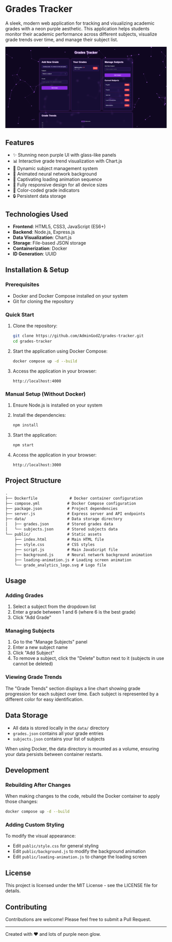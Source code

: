 # Grades Tracker

A sleek, modern web application for tracking and visualizing academic grades with a neon purple aesthetic. This application helps students monitor their academic performance across different subjects, visualize grade trends over time, and manage their subject list.

![Grades Tracker Screenshot](grades_screenshot.png)

## Features

- ✨ Stunning neon purple UI with glass-like panels
- 📊 Interactive grade trend visualization with Chart.js
- 🔄 Dynamic subject management system
- 🎨 Animated neural network background
- 💫 Captivating loading animation sequence
- 📱 Fully responsive design for all device sizes
- 🌈 Color-coded grade indicators
- 🔒 Persistent data storage

## Technologies Used

- **Frontend**: HTML5, CSS3, JavaScript (ES6+)
- **Backend**: Node.js, Express.js
- **Data Visualization**: Chart.js
- **Storage**: File-based JSON storage
- **Containerization**: Docker
- **ID Generation**: UUID

## Installation & Setup

### Prerequisites

- Docker and Docker Compose installed on your system
- Git for cloning the repository

### Quick Start

1. Clone the repository:
   ```bash
   git clone https://github.com/AdminGodZ/grades-tracker.git
   cd grades-tracker
   ```

2. Start the application using Docker Compose:
   ```bash
   docker compose up -d --build
   ```

3. Access the application in your browser:
   ```
   http://localhost:4000
   ```

### Manual Setup (Without Docker)

1. Ensure Node.js is installed on your system
2. Install the dependencies:
   ```bash
   npm install
   ```

3. Start the application:
   ```bash
   npm start
   ```

4. Access the application in your browser:
   ```
   http://localhost:3000
   ```

## Project Structure

```
.
├── Dockerfile              # Docker container configuration
├── compose.yml            # Docker Compose configuration
├── package.json           # Project dependencies
├── server.js              # Express server and API endpoints
├── data/                  # Data storage directory
│   ├── grades.json        # Stored grades data
│   └── subjects.json      # Stored subjects data
└── public/                # Static assets
    ├── index.html         # Main HTML file
    ├── style.css          # CSS styles
    ├── script.js          # Main JavaScript file
    ├── background.js      # Neural network background animation
    ├── loading-animation.js # Loading screen animation
    └── grade_analytics_logo.svg # Logo file
```

## Usage

### Adding Grades

1. Select a subject from the dropdown list
2. Enter a grade between 1 and 6 (where 6 is the best grade)
3. Click "Add Grade"

### Managing Subjects

1. Go to the "Manage Subjects" panel
2. Enter a new subject name
3. Click "Add Subject"
4. To remove a subject, click the "Delete" button next to it (subjects in use cannot be deleted)

### Viewing Grade Trends

The "Grade Trends" section displays a line chart showing grade progression for each subject over time. Each subject is represented by a different color for easy identification.

## Data Storage

- All data is stored locally in the `data/` directory
- `grades.json` contains all your grade entries
- `subjects.json` contains your list of subjects

When using Docker, the data directory is mounted as a volume, ensuring your data persists between container restarts.

## Development

### Rebuilding After Changes

When making changes to the code, rebuild the Docker container to apply those changes:

```bash
docker compose up -d --build
```

### Adding Custom Styling

To modify the visual appearance:
- Edit `public/style.css` for general styling
- Edit `public/background.js` to modify the background animation
- Edit `public/loading-animation.js` to change the loading screen

## License

This project is licensed under the MIT License - see the LICENSE file for details.

## Contributing

Contributions are welcome! Please feel free to submit a Pull Request.

---

Created with ❤️ and lots of purple neon glow.